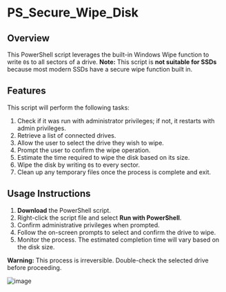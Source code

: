 # PS_Secure_Wipe_Disk

## Overview

This PowerShell script leverages the built-in Windows Wipe function to write `0`s to all sectors of a drive. **Note:** This script is **not suitable for SSDs** because most modern SSDs have a secure wipe function built in.

## Features

This script will perform the following tasks:

1. Check if it was run with administrator privileges; if not, it restarts with admin privileges.
2. Retrieve a list of connected drives.
3. Allow the user to select the drive they wish to wipe.
4. Prompt the user to confirm the wipe operation.
5. Estimate the time required to wipe the disk based on its size.
6. Wipe the disk by writing `0`s to every sector.
7. Clean up any temporary files once the process is complete and exit.

## Usage Instructions

1. **Download** the PowerShell script.
2. Right-click the script file and select **Run with PowerShell**.
3. Confirm administrative privileges when prompted.
4. Follow the on-screen prompts to select and confirm the drive to wipe.
5. Monitor the process. The estimated completion time will vary based on the disk size.

**Warning:** This process is irreversible. Double-check the selected drive before proceeding.


![image](https://github.com/user-attachments/assets/93357ff3-7eac-49c6-9839-ac2004d7e9ec)

